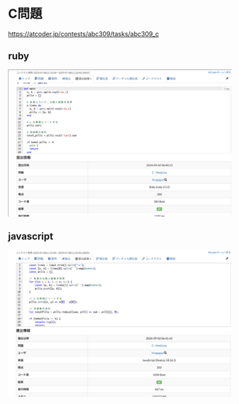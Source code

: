 # C問題
https://atcoder.jp/contests/abc309/tasks/abc309_c
## ruby
![alt text](image.png)
## javascript 
![alt text](image-1.png)
